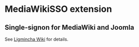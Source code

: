 # MediaWikiSSO extension

## Single-signon for MediaWiki and Joomla

See [Ligmincha Wiki](http://wiki.ligmincha.com.br/MediaWikiSSO) for details.
